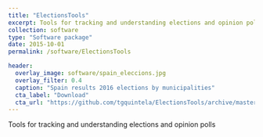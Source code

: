 ```yaml
---
title: "ElectionsTools"
excerpt: Tools for tracking and understanding elections and opinion polls
collection: software
type: "Software package"
date: 2015-10-01
permalink: /software/ElectionsTools

header:
  overlay_image: software/spain_eleccions.jpg
  overlay_filter: 0.4
  caption: "Spain results 2016 elections by municipalities"
  cta_label: "Download"
  cta_url: "https://github.com/tgquintela/ElectionsTools/archive/master.zip"
---
```



Tools for tracking and understanding elections and opinion polls

